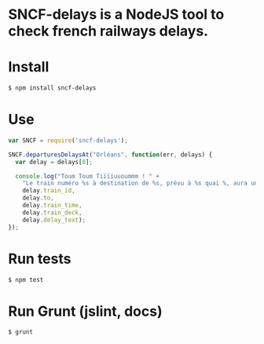 # SNCF-delays is a NodeJS tool to check french railways delays.

# Install
```bash
$ npm install sncf-delays
```

# Use
```javascript
var SNCF = require('sncf-delays');

SNCF.departuresDelaysAt("Orléans", function(err, delays) {
  var delay = delays[0];

  console.log("Toum Toum Tiïïiuuoummm ! " +
    "Le train numéro %s à destination de %s, prévu à %s quai %, aura un retard d'environ %s",
    delay.train_id,
    delay.to,
    delay.train_time,
    delay.train_deck,
    delay.delay_text);
});
```

# Run tests
```bash
$ npm test
```

# Run Grunt (jslint, docs)
```bash
$ grunt
```
